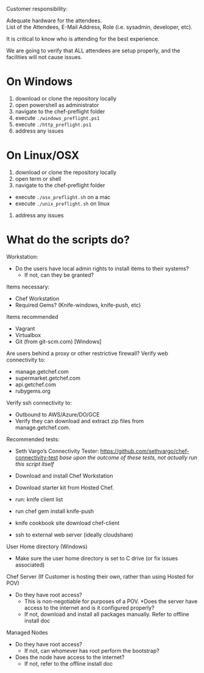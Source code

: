 Customer responsibility: 

Adequate hardware for the attendees.  
List of the Attendees, E-Mail Address, Role (i.e. sysadmin, developer, etc).

It is critical to know who is attending for the best experience.

We are going to verify that ALL attendees are setup properly, and the facilities will not cause issues. 

# On Windows
1. download or clone the repository locally
1. open powershell as administrator
1. navigate to the chef-preflight folder
1. execute `./windows_preflight.ps1`
1. execute `./http_preflight.ps1`
1. address any issues

# On Linux/OSX
1. download or clone the repository locally
1. open term or shell
1. navigate to the chef-preflight folder
 *  execute `./osx_preflight.sh` on a mac   
 *  execute `./unix_preflight.sh` on linux
1. address any issues

# What do the scripts do?

Workstation:

* Do the users have local admin rights to install items to their systems?
  * If not, can they be granted?

Items necessary:

* Chef Workstation
* Required Gems?  (Knife-windows, knife-push, etc)

Items recommended

* Vagrant
* Virtualbox
* Git (from git-scm.com) [Windows]

Are users behind a proxy or other restrictive firewall?
Verify web connectivity to:

* manage.getchef.com
* supermarket.getchef.com
* api.getchef.com
* rubygems.org

Verify ssh connectivity to:
* Outbound to AWS/Azure/DO/GCE
* Verify they can download and extract zip files from manage.getchef.com.

Recommended tests:
* Seth Vargo’s Connectivity Tester: https://github.com/sethvargo/chef-connectivity-test _base upon the outcome of these tests, not actually run this script itself_

* Download and install Chef Workstation
* Download starter kit from Hosted Chef.
* run: knife client list
* run chef gem install knife-push
* knife cookbook site download chef-client
* ssh to external web server (ideally cloudshare)

User Home directory (Windows)
* Make sure the user home directory is set to C drive (or fix issues associated)

Chef Server (If Customer is hosting their own, rather than using Hosted for POV)

* Do they have root access?
  * This is non-negotiable for purposes of a POV.
*Does the server have access to the internet and is it configured properly?
  * If not, download and install all packages manually.  Refer to offline install doc 

Managed Nodes

* Do they have root access?
  * If not, can whomever has root perform the bootstrap?
* Does the node have access to the internet?
  * If not, refer to the offline install doc


